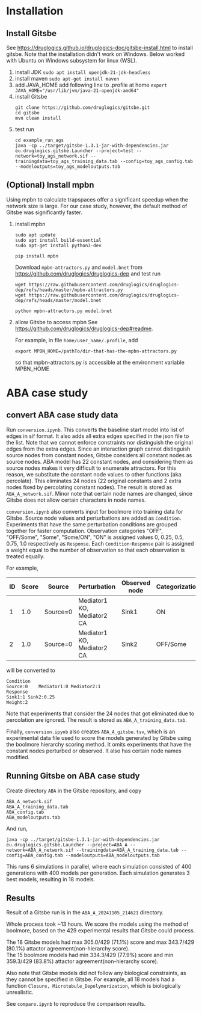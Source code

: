 # Installation

## Install Gitsbe

See https://druglogics.github.io/druglogics-doc/gitsbe-install.html to install gitsbe.
Note that the installation didn't work on Windows.
Below worked with Ubuntu on Windows subsystem for linux (WSL).

1. install JDK
    `sudo apt install openjdk-21-jdk-headless`
2. install maven
    `sudo apt-get install maven`
3. add JAVA_HOME
    add following line to .profile at home
    `export JAVA_HOME="/usr/lib/jvm/java-21-openjdk-amd64"`
4. install Gitsbe
    ```
    git clone https://github.com/druglogics/gitsbe.git
    cd gitsbe
    mvn clean install
    ```
5. test run
    ```
    cd example_run_ags
    java -cp ../target/gitsbe-1.3.1-jar-with-dependencies.jar eu.druglogics.gitsbe.Launcher --project=test --network=toy_ags_network.sif --trainingdata=toy_ags_training_data.tab --config=toy_ags_config.tab --modeloutputs=toy_ags_modeloutputs.tab
    ```

## (Optional) Install mpbn

Using mpbn to calculate trapspaces offer a significant speedup when the network size is large. For our case study, however, the default method of Gitsbe was significantly faster.

1. install mpbn
    ```
    sudo apt update
    sudo apt install build-essential
    sudo apt-get install python3-dev

    pip install mpbn
    ```

    Download `mpbn-attractors.py` and `model.bnet` from https://github.com/druglogics/druglogics-dep and test run
    ```
    wget https://raw.githubusercontent.com/druglogics/druglogics-dep/refs/heads/master/mpbn-attractors.py
    wget https://raw.githubusercontent.com/druglogics/druglogics-dep/refs/heads/master/model.bnet
    
    python mpbn-attractors.py model.bnet
    ```

2. allow Gitsbe to access mpbn
    See https://github.com/druglogics/druglogics-dep#readme.

    For example, in file `home/user_name/.profile`, add
    ```
    export MPBN_HOME=/pathTo/dir-that-has-the-mpbn-attractors.py
    ```
    so that mpbn-attractors.py is accessible at the environment variable MPBN_HOME

# ABA case study

## convert ABA case study data

Run `conversion.ipynb`. This converts the baseline start model into list of edges in sif format. It also adds all extra edges specified in the json file to the list. Note that we cannot enforce constraints nor distinguish the original edges from the extra edges.
Since an interaction graph cannot distinguish source nodes from constant nodes, Gitsbe considers all constant nodes as source nodes. ABA model has 22 constant nodes, and considering them as source nodes makes it very difficult to enumerate attractors. For this reason, we substitute the constant node values to other functions (aka percolate). This eliminates 24 nodes (22 original constants and 2 extra nodes fixed by percolating constant nodes).
The result is stored as `ABA_A_network.sif`. Minor note that certain node names are changed, since Gitsbe does not allow certain characters in node names.

`conversion.ipynb` also converts input for boolmore into training data for Gitsbe. Source node values and perturbations are added as `Condition`. Experiments that have the same perturbation conditions are grouped together for faster computation. Observation categories "OFF", "OFF/Some", "Some", "Some/ON", "ON" is assigned values 0, 0.25, 0.5, 0.75, 1.0 respectively as `Response`. Each `Condition`-`Response` pair is assigned a weight equal to the number of observation so that each observation is treated equally.

For example,

| ID | Score |   Source  |        Perturbation        | Observed node | Categorization |
| -- | ----- | --------- | -------------------------- | ------------- | -------------- |
|  1 | 	1.0  |  Source=0 | Mediator1 KO, Mediator2 CA |         Sink1 |             ON |
|  2 |  1.0  |  Source=0 | Mediator1 KO, Mediator2 CA |         Sink2 |       OFF/Some |

will be converted to

```
Condition
Source:0	Mediator1:0	Mediator2:1
Response
Sink1:1	Sink2:0.25
Weight:2
```

Note that experiments that consider the 24 nodes that got eliminated due to percolation are ignored. The result is stored as `ABA_A_training_data.tab`. 

Finally, `conversion.ipynb` also creates `ABA_A_gitsbe.tsv`, which is an experimental data file used to score the models generated by Gitsbe using the boolmore hierarchy scoring method. It omits experiments that have the constant nodes perturbed or observed. It also has certain node names modified.


## Running Gitsbe on ABA case study

Create directory `ABA` in the Gitsbe repository, and copy
```
ABA_A_network.sif
ABA_A_training_data.tab
ABA_config.tab
ABA_modeloutputs.tab
```
And run,
```
java -cp ../target/gitsbe-1.3.1-jar-with-dependencies.jar eu.druglogics.gitsbe.Launcher --project=ABA_A --network=ABA_A_network.sif --trainingdata=ABA_A_training_data.tab --config=ABA_config.tab --modeloutputs=ABA_modeloutputs.tab
```

This runs 6 simulations in parallel, where each simulation consisted of 400 generations with 400 models per generation.
Each simulation generates 3 best models, resulting in 18 models.

## Results

Result of a Gitsbe run is in the `ABA_A_20241105_214621` directory.

Whole process took ~13 hours. We score the models using the method of boolmore, based on the 429 experimental results that Gitsbe could process.

The 18 Gitsbe models had max 305.0/429 (71.1%) score and max 343.7/429 (80.1%) attactor agreement(non-hierarchy score).  
The 15 boolmore models had min 334.3/429 (77.9%) score and min 359.3/429 (83.8%) attactor agreement(non-hierarchy score).

Also note that Gitsbe models did not follow any biological constraints, as they cannot be specified in Gitsbe.
For example, all 18 models had a function `Closure, Microtubule_Depolymerization`, which is biologically unrealistic.

See `compare.ipynb` to reproduce the comparison results.

